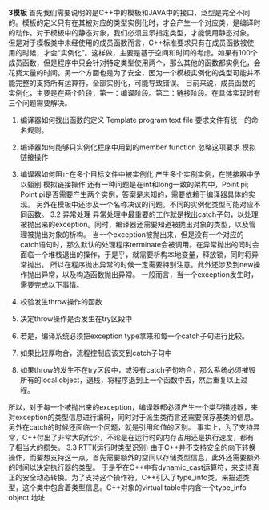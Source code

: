 **3模板**
     首先我们需要说明的是C++中的模板和JAVA中的接口，泛型是完全不同的。模板的定义只有在其被对应的类型实例化时，才会产生一个对应类，是编译时的动作。对于模板中的静态对象，我们必须显示指定类型，才能使用静态对象。
但是对于模板类中未经使用的成员函数而言，C++标准要求只有在成员函数被使用的时候，才会“实例化”。这样做，主要是基于空间和时间的考虑。如果有100个成员函数，但是程序中只会针对特定类型使用两个，那么其他的函数都实例化，会花费大量的时间。另一个方面也是为了安全，因为一个模板实例化的类型可能并不能完整的支持所有运算符，全部实例化，可能导致错误。
目前来说，成员函数的实例化，主要是在两个阶段，第一：编译阶段。第二：链接阶段。在具体实现时有三个问题需要解决。
1.	编译器如何找出函数的定义
Template program text file
要求文件有统一的命名规则。
2.	编译器如何能够只实例化程序中用到的member function
忽略这项要求
模拟链接操作
3.	编译器如何阻止在多个目标文件中被实例化
产生多个实例实例，在链接器中予以甄别
模拟链接操作
还有一种问题是在int和long一致的架构中，Point<int> pi; Point<long> pi是否需要产生两个实例，答案是未知的，需要依赖于编译器具体的实现。
另外在模板中还涉及一个名称决议的问题。不同的实例化类型可能对应不同函数。
3.2	异常处理
异常处理中最重要的工作就是找出catch子句，以处理被抛出来的exception。同时，编译器还需要知道被抛出对象的类型，以及管理被抛出对象的析构。
当一个exception被抛出来，但是没有一个对应的catch语句时，那么默认的处理程序terminate会被调用。在异常抛出的同时会面临一个堆栈退出的操作，于是乎，就需要析构本地变量，释放锁，同时将异常抛出。
所以在程序抛出异常的时候一定需要特别注意。此外还涉及到new操作抛出异常，以及构造函数抛出异常。
一般而言，当一个exception发生时，需要完成以下事情。

1.	校验发生throw操作的函数
2.	决定throw操作是否发生在try区段中
3.	若是，编译系统必须把exception type拿来和每一个catch子句进行比较。
4.	如果比较厚吻合，流程控制应该交到catch子句中
5.	如果throw的发生不在try区段中，或没有catch子句吻合，那么系统必须摧毁所有的local object，退栈，将程序退到上一个函数中去，然后重复以上过程。

所以，对于每一个被抛出来的exception，编译器都必须产生一个类型描述器，来对exception的类型信息进行编码，同时对于派生类而言还需要保存基类的信息。
另外在catch的时候还面临一个问题，就是引用和值的区别。
事实上，为了支持异常，C++付出了非常大的代价，不论是在运行时的内存占用还是执行速度，都有了相当大的损失。
3.3	RTTI(运行时类型识别)
由于C++并不支持安全的向下转换操作，而要想支持这一点，首先需要额外的空间以存储类型信息，此外还需要额外的时间以决定执行器的类型。
于是乎在C++中有dynamic_cast运算符，来支持真正的安全动态转换。为了支持这个操作符，C++引入了type_info类，来描述类型，这个类中包含着类型信息。C++对象的virtual table中内含一个type_info object 地址
